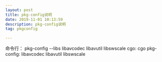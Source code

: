 ```yaml
---
layout: post
title: pkg-config说明
date: 2019-11-01 10:13:59
description: pkg-config说明
tag: pkgconfig

---
```



命令行： pkg-config --libs libavcodec libavutil libswscale
cgo: cgo  pkg-config: libavcodec libavutil libswscale